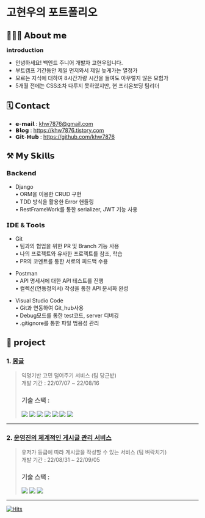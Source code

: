 # 고현우의 포트폴리오

## 🙋🏻‍♂️ 𝗔𝗯𝗼𝘂𝘁 𝗺𝗲
𝗶𝗻𝘁𝗿𝗼𝗱𝘂𝗰𝘁𝗶𝗼𝗻
- 안녕하세요! 백엔드 주니어 개발자 고현우입니다.
- 부트캠프 기간동안 제일 먼저와서 제일 늦게가는 열정가
- 모르는 지식에 대하여 8시간가량 시간을 들여도 아무렇지 않은 모험가
- 5개월 전에는 CSS조차 다루지 못하였지만, 현 프리온보딩 팀리더 <br>
## 🗓️ 𝗖𝗼𝗻𝘁𝗮𝗰𝘁
- 𝗲-𝗺𝗮𝗶𝗹 : khw7876@gmail.com
- 𝗕𝗹𝗼𝗴 : https://khw7876.tistory.com
- 𝗚𝗶𝘁-𝗛𝘂𝗯 : https://github.com/khw7876<br>

## ⚒️ 𝗠𝘆 𝗦𝗸𝗶𝗹𝗹𝘀
### 𝗕𝗮𝗰𝗸𝗲𝗻𝗱
- Django <br>
• ORM을 이용한 CRUD 구현 <br>
• TDD 방식을 활용한 Error 핸들링 <br>
• RestFrameWork를 통한 serializer, JWT 기능 사용 <br>
### 𝗜𝗗𝗘 & 𝗧𝗼𝗼𝗹𝘀
- Git <br>
• 팀과의 협업을 위한 PR 및 Branch 기능 사용<br>
• 나의 프로젝트와 유사한 프로젝트를 참조, 학습<br>
• PR의 코멘트를 통한 서로의 피드백 수용<br>

- Postman <br>
• API 명세서에 대한 API 테스트를 진행<br>
• 컬렉션(연동정의서) 작성을 통한 API 문서화 완성<br>


- Visual Studio Code <br>
• Git과 연동하여 Git_hub사용 <br>
• Debug모드를 통한 test코드, server 디버깅 <br>
• .gitignore를 통한 파일 범용성 관리 <br>

## 📝 𝗽𝗿𝗼𝗷𝗲𝗰𝘁
### 1. <a href="https://github.com/khw7876/mailbox_back">몽글</a>
> 익명기반 고민 덜어주기 서비스 (팀 당근밭)<br>
> 개발 기간 : 22/07/07 ~ 22/08/16<br>
> ### 기술 스택 : <br>
> <img src="https://img.shields.io/badge/python 3.10.4-3776AB?style=for-the-badge&logo=python&logoColor=white"> <img src="https://img.shields.io/badge/django 4.1-092E20?style=for-the-badge&logo=django&logoColor=white"> <img src="https://img.shields.io/badge/html5-E34F26?style=for-the-badge&logo=html5&logoColor=white"> <img src="https://img.shields.io/badge/css-1572B6?style=for-the-badge&logo=css3&logoColor=white"> <img src="https://img.shields.io/badge/javascript-F7DF1E?style=for-the-badge&logo=javascript&logoColor=black"> <img src="https://img.shields.io/badge/amazonaws-232F3E?style=for-the-badge&logo=amazonaws&logoColor=white"> <img src="https://img.shields.io/badge/mysql-4479A1?style=for-the-badge&logo=mysql&logoColor=white"> 
<hr>

### 2. <a href="https://github.com/khw7876/Bulletin_Board_Service">운영진의 체계적인 게시글 관리 서비스</a>
> 유저가 등급에 따라 게시글을 작성할 수 있는 서비스 (팀 벼락치기)<br>
> 개발 기간 : 22/08/31 ~ 22/09/05<br>
> ### 기술 스택 : <br>
> <img src="https://img.shields.io/badge/python 3.10.4-3776AB?style=for-the-badge&logo=python&logoColor=white"> <img src="https://img.shields.io/badge/django 4.1-092E20?style=for-the-badge&logo=django&logoColor=white"> <img src="https://img.shields.io/badge/amazonaws-232F3E?style=for-the-badge&logo=amazonaws&logoColor=white">
<hr>

[![Hits](https://hits.seeyoufarm.com/api/count/incr/badge.svg?url=https%3A%2F%2Fgithub.com%2Fkhw7876%2FPortfolio&count_bg=%2300F9D4&title_bg=%233EFF00&icon=&icon_color=%23F3B500&title=views&edge_flat=true)](https://hits.seeyoufarm.com)
